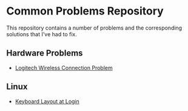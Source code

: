# Common Problems Repository
This repository contains a number of problems and the corresponding solutions that I've had to fix.


## Hardware Problems
- [Logitech Wireless Connection Problem](Hardware/LogitechWirelessConnection.md)


## Linux
- [Keyboard Layout at Login](Linux/KeyboardLayoutLogin.md)

